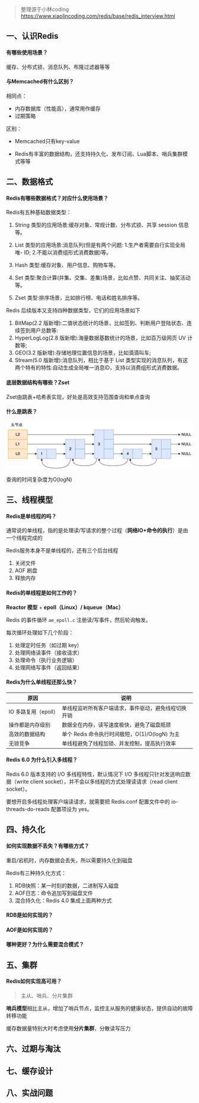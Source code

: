 > 整理源于小林coding
> https://www.xiaolincoding.com/redis/base/redis_interview.html



## 一、认识Redis

#### 有哪些使用场景？

缓存、分布式锁、消息队列、布隆过滤器等等



#### 与Memcached有什么区别？

相同点：

- 内存数据库（性能高），通常用作缓存
- 过期策略

区别：

- Memcached只有key-value

- Redis有丰富的数据结构，还支持持久化、发布订阅、Lua脚本、哨兵集群模式等等







## 二、数据格式

#### Redis有哪些数据格式？对应什么使用场景？

Redis有五种基础数据类型：

1. String 类型的应用场景:缓存对象、常规计数、分布式锁、共享 session 信息等。

2. List 类型的应用场景:消息队列(但是有两个问题:
   1.生产者需要自行实现全局唯- ID;
   2.不能以消费组形式消费数据)等。

3. Hash 类型:缓存对象、用户信息、购物车等。
4. Set 类型:聚合计算(并集、交集、差集)场景，比如点赞、共同关注、抽奖活动等。
5. Zset 类型:排序场景，比如排行榜、电话和姓名排序等。



Redis 后续版本又支持四种数据类型，它们的应用场景如下

1. BitMap(2.2 版新增):二值状态统计的场景，比如签到、判断用户登陆状态、连续签到用户总数等:
2. HyperLogLog(2.8 版新增):海量数据基数统计的场景，比如百万级网页 UV 计数等;
3. GEO(3.2 版新增):存储地理位置信息的场景，比如滴滴叫车;
4. Stream(5.0 版新增):消息队列，相比于基于 List 类型实现的消息队列，有这两个特有的特性:自动生成全局唯一消息ID，支持以消费组形式消费数据。



#### 底层数据结构有哪些？Zset

Zset由跳表+哈希表实现，好处是高效支持范围查询和单点查询





#### 什么是跳表？

![image-20250603000948413](./Redis.assets/image-20250603000948413.png)

查询的时间复杂度为O(logN)



## 三、线程模型

#### Redis是单线程的吗？

通常说的单线程，指的是处理读/写请求的整个过程（**网络IO+命令的执行**）是由一个线程完成的

Redis服务本身不是单线程的，还有三个后台线程

1. 关闭文件
2. AOF 刷盘
3. 释放内存



#### Redis的单线程是如何工作的？

**Reactor 模型** + **epoll（Linux）/ kqueue（Mac）**

Redis 的事件循环 `ae_epoll.c` 注册读/写事件，然后轮询触发。

每次循环处理如下几个阶段：

1. 处理定时任务（如过期 key）
2. 处理网络读事件（接收请求）
3. 处理命令（执行业务逻辑）
4. 处理网络写事件（返回结果）



#### Redis为什么单线程还那么快？

| 原因                 | 说明                                                 |
| -------------------- | ---------------------------------------------------- |
| IO 多路复用（epoll） | 单线程监听所有客户端请求，事件驱动，避免线程切换开销 |
| 操作都是内存级别     | 数据全在内存，读写速度极快，避免了磁盘瓶颈           |
| 高效的数据结构       | 单个 Redis 命令执行时间极短，O(1)/O(logN) 为主       |
| 无锁竞争             | 单线程避免了线程加锁、并发控制，提高执行效率         |



#### Redis 6.0 为什么引入多线程？

Redis 6.0 版本支持的 I/O  多线程特性，默认情况下 I/O 多线程只针对发送响应数据（write client socket），并不会以多线程的方式处理读请求（read client socket）。

要想开启多线程处理客户端读请求，就需要把  Redis.conf  配置文件中的 io-threads-do-reads 配置项设为 yes。





## 四、持久化

#### 如何实现数据不丢失？有哪些方式？

重启/宕机时，内存数据会丢失，所以需要持久化到磁盘

Redis有三种持久化方式：

1. RDB快照：某一时刻的数据，二进制写入磁盘
2. AOF日志：命令追加写到磁盘文件
3. 混合持久化：Redis 4.0 集成上面两种方式



#### RDB是如何实现的？





#### AOF是如何实现的？



#### 哪种更好？为什么需要混合模式？







## 五、集群

#### Redis如何实现高可用？

> 主从、哨兵、分片集群

**哨兵模型**相比主从，增加了哨兵节点，监控主从服务的健康状态，提供自动的故障转移功能

缓存数据量特别大时考虑使用**分片集群**，分散读写压力





## 六、过期与淘汰





## 七、缓存设计









## 八、实战问题